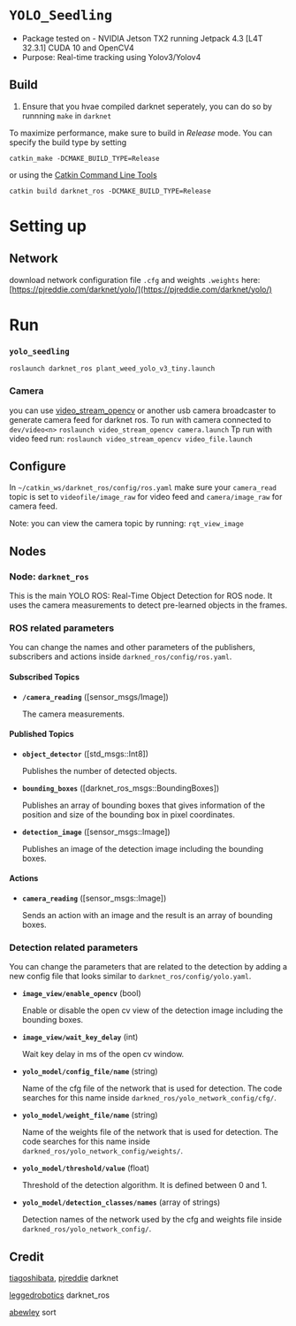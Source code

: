 # ```YOLO_Seedling```
- Package tested on - NVIDIA Jetson TX2 running Jetpack 4.3 [L4T 32.3.1] CUDA 10 and OpenCV4
- Purpose: Real-time tracking using Yolov3/Yolov4

## Build 
1. Ensure that you hvae compiled darknet seperately, you can do so by runnning ```make``` in ```darknet```

To maximize performance, make sure to build in *Release* mode. You can specify the build type by setting

    catkin_make -DCMAKE_BUILD_TYPE=Release

or using the [Catkin Command Line Tools](http://catkin-tools.readthedocs.io/en/latest/index.html#)

    catkin build darknet_ros -DCMAKE_BUILD_TYPE=Release
    

# Setting up

## Network
download network configuration file ```.cfg``` and weights ```.weights``` here: [https://pjreddie.com/darknet/yolo/](https://pjreddie.com/darknet/yolo/)

# Run 
### ```yolo_seedling```
```roslaunch darknet_ros plant_weed_yolo_v3_tiny.launch```

### Camera
you can use [video_stream_opencv](http://wiki.ros.org/action/fullsearch/video_stream_opencv?action=fullsearch&context=180&value=linkto%3A%22video_stream_opencv%22) or another usb camera broadcaster to generate camera feed for darknet ros.
To run with camera connected to ```dev/video<n>```  ```roslaunch video_stream_opencv camera.launch```
Tp run with video feed run: ```roslaunch video_stream_opencv video_file.launch```

## Configure
In ```~/catkin_ws/darknet_ros/config/ros.yaml``` make sure your ```camera_read``` topic is set to ```videofile/image_raw``` for video feed
and ```camera/image_raw``` for camera feed.


Note: you can view the camera topic by running: ```rqt_view_image```


## Nodes

### Node: ```darknet_ros```

This is the main YOLO ROS: Real-Time Object Detection for ROS node. It uses the camera measurements to detect pre-learned objects in the frames.

### ROS related parameters

You can change the names and other parameters of the publishers, subscribers and actions inside `darkned_ros/config/ros.yaml`.

#### Subscribed Topics

* **`/camera_reading`** ([sensor_msgs/Image])

    The camera measurements.

#### Published Topics

* **`object_detector`** ([std_msgs::Int8])

    Publishes the number of detected objects.

* **`bounding_boxes`** ([darknet_ros_msgs::BoundingBoxes])

    Publishes an array of bounding boxes that gives information of the position and size of the bounding box in pixel coordinates.

* **`detection_image`** ([sensor_msgs::Image])

    Publishes an image of the detection image including the bounding boxes.

#### Actions

* **`camera_reading`** ([sensor_msgs::Image])

    Sends an action with an image and the result is an array of bounding boxes.

### Detection related parameters

You can change the parameters that are related to the detection by adding a new config file that looks similar to `darknet_ros/config/yolo.yaml`.

* **`image_view/enable_opencv`** (bool)

    Enable or disable the open cv view of the detection image including the bounding boxes.

* **`image_view/wait_key_delay`** (int)

    Wait key delay in ms of the open cv window.

* **`yolo_model/config_file/name`** (string)

    Name of the cfg file of the network that is used for detection. The code searches for this name inside `darkned_ros/yolo_network_config/cfg/`.

* **`yolo_model/weight_file/name`** (string)

    Name of the weights file of the network that is used for detection. The code searches for this name inside `darkned_ros/yolo_network_config/weights/`.

* **`yolo_model/threshold/value`** (float)

    Threshold of the detection algorithm. It is defined between 0 and 1.

* **`yolo_model/detection_classes/names`** (array of strings)

    Detection names of the network used by the cfg and weights file inside `darkned_ros/yolo_network_config/`.


## Credit
[tiagoshibata](https://github.com/tiagoshibata/darknet.git), [pjreddie](https://github.com/pjreddie/darknet) darknet

[leggedrobotics](https://github.com/leggedrobotics/darknet_ros) darknet_ros

[abewley](https://github.com/abewley/sort) sort
